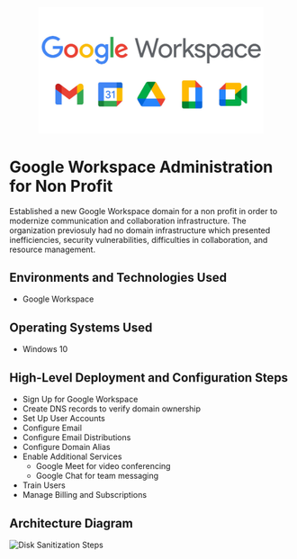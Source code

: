<p align="center">
<img src="assets/google-workspace.jpeg" width="400" alt="Google Workspace" />
</p>

# Google Workspace Administration for Non Profit 
Established a new Google Workspace domain for a non profit in order to modernize communication and collaboration infrastructure.  The organization previosuly had no domain infrastructure which presented inefficiencies, security vulnerabilities, difficulties in collaboration, and resource management.

## Environments and Technologies Used

- Google Workspace

## Operating Systems Used

- Windows 10

## High-Level Deployment and Configuration Steps

- Sign Up for Google Workspace
- Create DNS records to verify domain ownership
- Set Up User Accounts
- Configure Email
- Configure Email Distributions
- Configure Domain Alias
- Enable Additional Services
    - Google Meet for video conferencing 
    - Google Chat for team messaging
- Train Users
- Manage Billing and Subscriptions


<h2>Architecture Diagram</h2>

<p>
<img src="https://i.imgur.com/DJmEXEB.png" height="80%" width="80%" alt="Disk Sanitization Steps"/>
</p>
